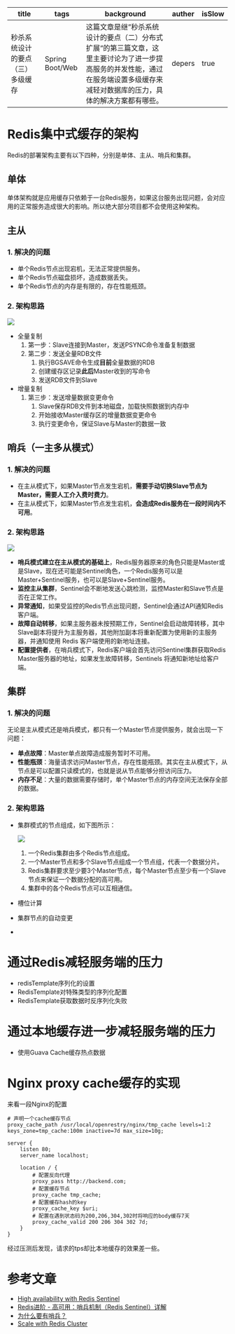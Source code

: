 | title                            | tags            | background                                                   | auther | isSlow |
| -------------------------------- | --------------- | ------------------------------------------------------------ | ------ | ------ |
| 秒杀系统设计的要点（三）多级缓存 | Spring Boot/Web | 这篇文章是继”秒杀系统设计的要点（二）分布式扩展“的第三篇文章，这里主要讨论为了进一步提高服务的并发性能，通过在服务端设置多级缓存来减轻对数据库的压力，具体的解决方案都有哪些。 | depers | true   |

# Redis集中式缓存的架构

Redis的部署架构主要有以下四种，分别是单体、主从、哨兵和集群。

## 单体

单体架构就是应用缓存只依赖于一台Redis服务，如果这台服务出现问题，会对应用的正常服务造成很大的影响。所以绝大部分项目都不会使用这种架构。

## 主从

### 1. 解决的问题

- 单个Redis节点出现宕机，无法正常提供服务。
- 单个Redis节点磁盘损坏，造成数据丢失。
- 单个Redis节点的内存是有限的，存在性能瓶颈。

### 2. 架构思路

![](../../assert/redis主从架构.png)

* 全量复制
    1. 第一步：Slave连接到Master，发送PSYNC命令准备复制数据
    2. 第二步：发送全量RDB文件
        1. 执行BGSAVE命令生成**目前**全量数据的RDB
        2. 创建缓存区记录**此后**Master收到的写命令
        3. 发送RDB文件到Slave
* 增量复制
    1. 第三步：发送增量数据变更命令
        1. Slave保存RDB文件到本地磁盘，加载快照数据到内存中
        2. 开始接收Master缓存区的增量数据变更命令
        3. 执行变更命令，保证Slave与Master的数据一致

## 哨兵（一主多从模式）

### 1. 解决的问题

* 在主从模式下，如果Master节点发生宕机，**需要手动切换Slave节点为Master，需要人工介入费时费力**。
* 在主从模式下，如果Master节点发生宕机，**会造成Redis服务在一段时间内不可用**。

### 2. 架构思路

![](../../assert/redis哨兵.png)

* **哨兵模式建立在主从模式的基础上**，Redis服务器原来的角色只能是Master或是Slave，现在还可能是Sentinel角色，一个Redis服务可以是Master+Sentinel服务，也可以是Slave+Sentinel服务。
* **监控主从集群**，Sentinel会不断地发送心跳检测，监控Master和Slave节点是否在正常工作。
* **异常通知**，如果受监控的Redis节点出现问题，Sentinel会通过API通知Redis客户端。
* **故障自动转移**，如果主服务器未按预期工作，Sentinel会启动故障转移，其中Slave副本将提升为主服务器，其他附加副本将重新配置为使用新的主服务器，并通知使用 Redis 客户端使用的新地址连接。
* **配置提供者**，在哨兵模式下，Redis客户端会首先访问Sentinel集群获取Redis Master服务器的地址，如果发生故障转移，Sentinels 将通知新地址给客户端。

## 集群

### 1. 解决的问题

无论是主从模式还是哨兵模式，都只有一个Master节点提供服务，就会出现一下问题：

* **单点故障**：Master单点故障造成服务暂时不可用。
* **性能瓶颈**：海量请求访问Master节点，存在性能瓶颈。其实在主从模式下，从节点是可以配置只读模式的，也就是说从节点能够分担访问压力。
* **内存不足**：大量的数据需要存储时，单个Master节点的内存空间无法保存全部的数据。

### 2. 架构思路

* 集群模式的节点组成，如下图所示：

    ![](../../assert/redis集群架构.png)

    1. 一个Redis集群由多个Redis节点组成。
    2. 一个Master节点和多个Slave节点组成一个节点组，代表一个数据分片。
    3. Redis集群要求至少要3个Master节点，每个Master节点至少有一个Slave节点来保证一个数据分配的高可用。
    4. 集群中的各个Redis节点可以互相通信。

* 槽位计算

* 集群节点的自动变更

* 

# 通过Redis减轻服务端的压力

* redisTemplate序列化的设置
* RedisTemplate对特殊类型的序列化配置
* RedisTemplate获取数据时反序列化失败

# 通过本地缓存进一步减轻服务端的压力

* 使用Guava Cache缓存热点数据

# Nginx proxy cache缓存的实现

来看一段Nginx的配置

```nginx
# 声明一个cache缓存节点
proxy_cache_path /usr/local/openrestry/nginx/tmp_cache levels=1:2 keys_zone=tmp_cache:100m inactive=7d max_size=10g;

server {
    listen 80;
    server_name localhost;
    
    location / {
        # 配置反向代理
        proxy_pass http://backend.com;
        # 配置缓存节点
        proxy_cache tmp_cache;
        # 配置缓存hash的key
        proxy_cache_key $uri;
        # 配置在遇到状态码为200,206,304,302时将响应的body缓存7天
        proxy_cache_valid 200 206 304 302 7d;
    }
}
```

经过压测后发现，请求的tps却比本地缓存的效果差一些。





# 参考文章

* [High availability with Redis Sentinel](https://redis.io/docs/latest/operate/oss_and_stack/management/sentinel/)
* [Redis进阶 - 高可用：哨兵机制（Redis Sentinel）详解](https://pdai.tech/md/db/nosql-redis/db-redis-x-sentinel.html)
* [为什么要有哨兵？](https://xiaolincoding.com/redis/cluster/sentinel.html)
* [Scale with Redis Cluster](https://redis.io/docs/latest/operate/oss_and_stack/management/scaling/)